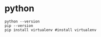 # python

```
python --version
pip --version
pip install virtualenv #install virtualenv
```
<!--stackedit_data:
eyJoaXN0b3J5IjpbLTYzMzU0MDc3NCwxMTYzNjg3NzgzXX0=
-->